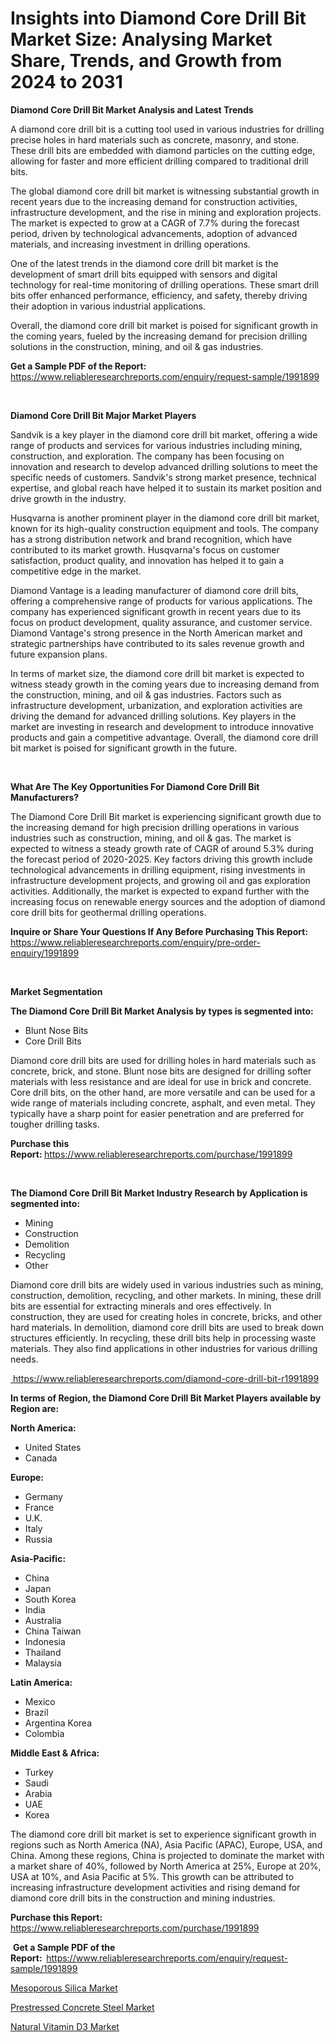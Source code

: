 <p><h1>Insights into Diamond Core Drill Bit Market Size: Analysing Market Share, Trends, and Growth from 2024 to 2031</h1></p><p><strong>Diamond Core Drill Bit Market Analysis and Latest Trends</strong></p>
<p><p>A diamond core drill bit is a cutting tool used in various industries for drilling precise holes in hard materials such as concrete, masonry, and stone. These drill bits are embedded with diamond particles on the cutting edge, allowing for faster and more efficient drilling compared to traditional drill bits.</p><p>The global diamond core drill bit market is witnessing substantial growth in recent years due to the increasing demand for construction activities, infrastructure development, and the rise in mining and exploration projects. The market is expected to grow at a CAGR of 7.7% during the forecast period, driven by technological advancements, adoption of advanced materials, and increasing investment in drilling operations.</p><p>One of the latest trends in the diamond core drill bit market is the development of smart drill bits equipped with sensors and digital technology for real-time monitoring of drilling operations. These smart drill bits offer enhanced performance, efficiency, and safety, thereby driving their adoption in various industrial applications.</p><p>Overall, the diamond core drill bit market is poised for significant growth in the coming years, fueled by the increasing demand for precision drilling solutions in the construction, mining, and oil & gas industries.</p></p>
<p><strong>Get a Sample PDF of the Report:&nbsp;</strong> <a href="https://www.reliableresearchreports.com/enquiry/request-sample/1991899">https://www.reliableresearchreports.com/enquiry/request-sample/1991899</a></p>
<p>&nbsp;</p>
<p><strong>Diamond Core Drill Bit Major Market Players</strong></p>
<p><p>Sandvik is a key player in the diamond core drill bit market, offering a wide range of products and services for various industries including mining, construction, and exploration. The company has been focusing on innovation and research to develop advanced drilling solutions to meet the specific needs of customers. Sandvik's strong market presence, technical expertise, and global reach have helped it to sustain its market position and drive growth in the industry.</p><p>Husqvarna is another prominent player in the diamond core drill bit market, known for its high-quality construction equipment and tools. The company has a strong distribution network and brand recognition, which have contributed to its market growth. Husqvarna's focus on customer satisfaction, product quality, and innovation has helped it to gain a competitive edge in the market.</p><p>Diamond Vantage is a leading manufacturer of diamond core drill bits, offering a comprehensive range of products for various applications. The company has experienced significant growth in recent years due to its focus on product development, quality assurance, and customer service. Diamond Vantage's strong presence in the North American market and strategic partnerships have contributed to its sales revenue growth and future expansion plans.</p><p>In terms of market size, the diamond core drill bit market is expected to witness steady growth in the coming years due to increasing demand from the construction, mining, and oil & gas industries. Factors such as infrastructure development, urbanization, and exploration activities are driving the demand for advanced drilling solutions. Key players in the market are investing in research and development to introduce innovative products and gain a competitive advantage. Overall, the diamond core drill bit market is poised for significant growth in the future.</p></p>
<p>&nbsp;</p>
<p><strong>What Are The Key Opportunities For Diamond Core Drill Bit Manufacturers?</strong></p>
<p><p>The Diamond Core Drill Bit market is experiencing significant growth due to the increasing demand for high precision drilling operations in various industries such as construction, mining, and oil & gas. The market is expected to witness a steady growth rate of CAGR of around 5.3% during the forecast period of 2020-2025. Key factors driving this growth include technological advancements in drilling equipment, rising investments in infrastructure development projects, and growing oil and gas exploration activities. Additionally, the market is expected to expand further with the increasing focus on renewable energy sources and the adoption of diamond core drill bits for geothermal drilling operations.</p></p>
<p><strong>Inquire or Share Your Questions If Any Before Purchasing This Report:</strong> <a href="https://www.reliableresearchreports.com/enquiry/pre-order-enquiry/1991899">https://www.reliableresearchreports.com/enquiry/pre-order-enquiry/1991899</a></p>
<p>&nbsp;</p>
<p><strong>Market Segmentation</strong></p>
<p><strong>The Diamond Core Drill Bit Market Analysis by types is segmented into:</strong></p>
<p><ul><li>Blunt Nose Bits</li><li>Core Drill Bits</li></ul></p>
<p><p>Diamond core drill bits are used for drilling holes in hard materials such as concrete, brick, and stone. Blunt nose bits are designed for drilling softer materials with less resistance and are ideal for use in brick and concrete. Core drill bits, on the other hand, are more versatile and can be used for a wide range of materials including concrete, asphalt, and even metal. They typically have a sharp point for easier penetration and are preferred for tougher drilling tasks.</p></p>
<p><strong>Purchase this Report:&nbsp;</strong><a href="https://www.reliableresearchreports.com/purchase/1991899">https://www.reliableresearchreports.com/purchase/1991899</a></p>
<p>&nbsp;</p>
<p><strong>The Diamond Core Drill Bit Market Industry Research by Application is segmented into:</strong></p>
<p><ul><li>Mining</li><li>Construction</li><li>Demolition</li><li>Recycling</li><li>Other</li></ul></p>
<p><p>Diamond core drill bits are widely used in various industries such as mining, construction, demolition, recycling, and other markets. In mining, these drill bits are essential for extracting minerals and ores effectively. In construction, they are used for creating holes in concrete, bricks, and other hard materials. In demolition, diamond core drill bits are used to break down structures efficiently. In recycling, these drill bits help in processing waste materials. They also find applications in other industries for various drilling needs.</p></p>
<p><a href="https://www.reliableresearchreports.com/diamond-core-drill-bit-r1991899">&nbsp;https://www.reliableresearchreports.com/diamond-core-drill-bit-r1991899</a></p>
<p><strong>In terms of Region, the Diamond Core Drill Bit Market Players available by Region are:</strong></p>
<p>
    <p> <strong> North America: </strong>
        <ul>
            <li>United States</li>
            <li>Canada</li>
        </ul>
        </p> 
    <p> <strong> Europe: </strong>
        <ul>
            <li>Germany</li>
            <li>France</li>
            <li>U.K.</li>
            <li>Italy</li>
            <li>Russia</li>
        </ul>
        </p> 
    <p> <strong> Asia-Pacific: </strong>
        <ul>
            <li>China</li>
            <li>Japan</li>
            <li>South Korea</li>
            <li>India</li>
            <li>Australia</li>
            <li>China Taiwan</li>
            <li>Indonesia</li>
            <li>Thailand</li>
            <li>Malaysia</li>
        </ul>
        </p> 
    <p> <strong> Latin America: </strong>
        <ul>
            <li>Mexico</li>
            <li>Brazil</li>
            <li>Argentina Korea</li>
            <li>Colombia</li>
        </ul>
        </p> 
    <p> <strong> Middle East & Africa: </strong>
        <ul>
            <li>Turkey</li>
            <li>Saudi</li>
            <li>Arabia</li>
            <li>UAE</li>
            <li>Korea</li>
        </ul>
    </p>
    </p>
<p><p>The diamond core drill bit market is set to experience significant growth in regions such as North America (NA), Asia Pacific (APAC), Europe, USA, and China. Among these regions, China is projected to dominate the market with a market share of 40%, followed by North America at 25%, Europe at 20%, USA at 10%, and Asia Pacific at 5%. This growth can be attributed to increasing infrastructure development activities and rising demand for diamond core drill bits in the construction and mining industries.</p></p>
<p><strong>Purchase this Report: </strong><a href="https://www.reliableresearchreports.com/purchase/1991899">https://www.reliableresearchreports.com/purchase/1991899</a></p>
<p>&nbsp;<strong>Get a Sample PDF of the Report:&nbsp;&nbsp;</strong><a href="https://www.reliableresearchreports.com/enquiry/request-sample/1991899">https://www.reliableresearchreports.com/enquiry/request-sample/1991899</a></p>
<p><strong></strong></p>
<p><p><a href="https://www.linkedin.com/pulse/mesoporous-silica-market-size-global-industry-overview-segmentation-owe9c?trackingId=riQxNGxhCOtsGO10%2FrbkKg%3D%3D">Mesoporous Silica Market</a></p><p><a href="https://www.linkedin.com/pulse/insights-prestressed-concrete-steel-market-size-analysing-2msac?trackingId=EfQGaYcP6nOxtNsG04oQ0Q%3D%3D">Prestressed Concrete Steel Market</a></p><p><a href="https://www.linkedin.com/pulse/natural-vitamin-d3-market-size-reflecting-forecast-till-2031-o5qdc?trackingId=m%2BuRB%2BA1zdXMQFFafmjBHA%3D%3D">Natural Vitamin D3 Market</a></p></p>